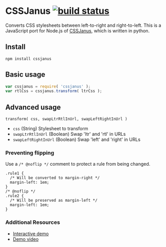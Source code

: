 # CSSJanus [![build status](https://secure.travis-ci.org/trevorparscal/cssjanus.png)](http://travis-ci.org/trevorparscal/cssjanus)

Converts CSS stylesheets between left-to-right and right-to-left. This is a JavaScript port for Node.js of [CSSJanus](http://code.google.com/p/cssjanus/), which is written in python.

## Install
    npm install cssjanus

## Basic usage
```javascript
var cssjanus = require( 'cssjanus' );
var rtlCss = cssjanus.transform( ltrCss );
```

## Advanced usage

``transform( css, swapLtrRtlInUrl, swapLeftRightInUrl )``

* ``css`` (String) Stylesheet to transform
* ``swapLtrRtlInUrl`` (Boolean) Swap 'ltr' and 'rtl' in URLs
* ``swapLeftRightInUrl`` (Boolean) Swap 'left' and 'right' in URLs

### Preventing flipping
Use a ```/* @noflip */``` comment to protect a rule from being changed.

    .rule1 {
      /* Will be converted to margin-right */
      margin-left: 1em;
    }
    /* @noflip */
    .rule2 {
      /* Will be preserved as margin-left */
      margin-left: 1em;
    }

### Additional Resources
* [Interactive demo](http://cssjanus.commoner.com/)
* [Demo video](http://google-opensource.blogspot.com/2008/03/cssjanus-helping-i18n-and-ltr-to-rtl.html)
